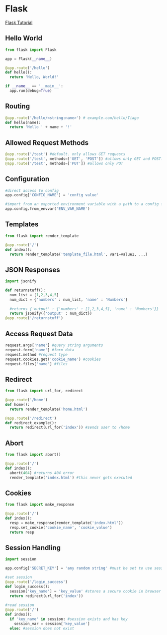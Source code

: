 # Flask

[Flask Tutorial](https://blog.miguelgrinberg.com/post/the-flask-mega-tutorial-part-i-hello-world)

## Hello World
```python
from flask import Flask

app = Flask(__name__)

@app.route('/hello')
def hello():
  return 'Hello, World!'

if __name__ == '__main__':
  app.run(debug=True)
```

## Routing
```python
@app.route('/hello/<string:name>') # example.com/hello/Tiago
def hello(name):
  return 'Hello ' + name + '!'
```

## Allowed Request Methods
```python
@app.route('/test') #default. only allows GET requests
@app.route('/test', methods=['GET', 'POST']) #allows only GET and POST.
@app.route('/test', methods=['PUT']) #allows only PUT
```

## Configuration
```python
#direct access to config 
app.config['CONFIG_NAME'] = 'config value' 

#import from an exported environment variable with a path to a config file
app.config.from_envvar('ENV_VAR_NAME')
```

## Templates
```python
from flask import render_template

@app.route('/')
def index():
  return render_template('template_file.html', var1=value1, ...)
```

## JSON Responses
```python
import jsonify

def returnstuff():
  num_list = [1,2,3,4,5]    
  num_dict = {'numbers' : num_list, 'name' : 'Numbers'}    
  
  #returns {'output' : {'numbers' : [1,2,3,4,5], 'name' : 'Numbers'}}    
  return jsonify({'output' : num_dict})
@app.route('/returnstuff')
```

## Access Request Data
```python
request.args['name'] #query string arguments
request.form['name'] #form data
request.method #request type
request.cookies.get('cookie_name') #cookies
request.files['name'] #files
```

## Redirect
```python
from flask import url_for, redirect

@app.route('/home')
def home():
  return render_template('home.html')

@app.route('/redirect')
def redirect_example():
  return redirect(url_for('index')) #sends user to /home
```

## Abort
```python
from flask import abort()

@app.route('/')
def index():
  abort(404) #returns 404 error
  render_template('index.html') #this never gets executed
```

## Cookies
```python
from flask import make_response

@app.route('/')
def index():
  resp = make_response(render_template('index.html'))
  resp.set_cookie('cookie_name', 'cookie_value')
  return resp
```

## Session Handling
```python
import session

app.config['SECRET_KEY'] = 'any random string' #must be set to use sessions

#set session
@app.route('/login_success')
def login_success():
  session['key_name'] = 'key_value' #stores a secure cookie in browser    
  return redirect(url_for('index'))
  
#read session
@app.route('/')
def index():
  if 'key_name' in session: #session exists and has key
    session_var = session['key_value']
  else: #session does not exist
```
